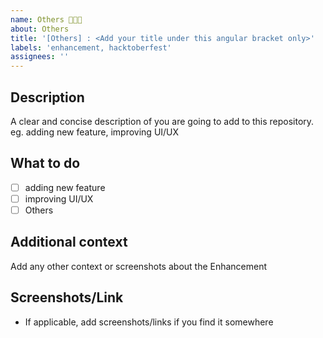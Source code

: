 ```yaml
---
name: Others 👨🏻‍💻
about: Others
title: '[Others] : <Add your title under this angular bracket only>'
labels: 'enhancement, hacktoberfest'
assignees: ''
---
```


<!----Please delete options that are not relevant.And in order to tick the check box just add x inside them for example [x] like this----->

## **Description**

A clear and concise description of you are going to add to this repository.
eg. adding new feature, improving UI/UX

## **What to do**

- [ ] adding new feature
- [ ] improving UI/UX
- [ ] Others

<!-- In case of "Other" please specify the sector to which your Issue conserns -->

## **Additional context**

Add any other context or screenshots about the Enhancement

## **Screenshots/Link**

- If applicable, add screenshots/links if you find it somewhere
